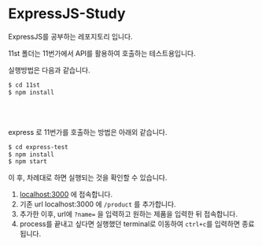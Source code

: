 # ExpressJS-Study

ExpressJS를 공부하는 레포지토리 입니다.

11st 폴더는 11번가에서 API를 활용하여 호출하는 테스트용입니다.

실행방법은 다음과 같습니다.

```zsh
$ cd 11st
$ npm install
```

<br></br>

express 로 11번가를 호출하는 방법은 아래외 같습니다.

```zsh
$ cd express-test
$ npm install
$ npm start
```

이 후, 차례대로 하면 실행되는 것을 확인할 수 있습니다.

1. <localhost:3000> 에 접속합니다.
2. 기존 url localhost:3000 에 `/product` 를 추가합니다.
3. 추가한 이후, url에 `?name=` 을 입력하고 원하는 제품을 입력한 뒤 접속합니다.
4. process를 끝내고 싶다면 실행했던 terminal로 이동하여 `ctrl+c`를 입력하면 종료됩니다.
